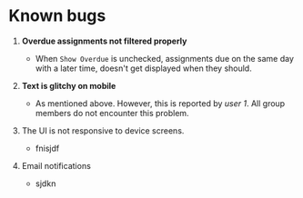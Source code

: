 # Known bugs
1. **Overdue assignments not filtered properly**
    - When `Show Overdue` is unchecked, assignments due on the same day with a later time, doesn't get displayed when they should.
 
2. **Text is glitchy on mobile**
    - As mentioned above. However, this is reported by *user 1*. All group members do not encounter this problem. 

3. The UI is not responsive to device screens.
    - fnisjdf

4. Email notifications 
    - sjdkn
